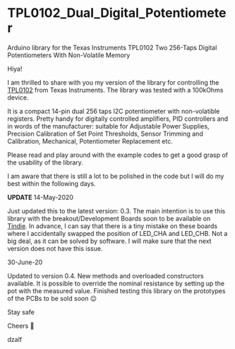 # TPL0102_Dual_Digital_Potentiometer
Arduino library for the Texas Instruments TPL0102 Two 256-Taps Digital Potentiometers With Non-Volatile Memory


Hiya!

I am thrilled to share with you my version of the library for controlling the [TPL0102](http://www.ti.com/lit/ds/slis134c/slis134c.pdf) from Texas Instruments. The library was tested with a 100kOhms device.

It is a compact 14-pin dual 256 taps I2C potentiometer with non-volatible registers. Pretty handy for digitally controlled amplifiers, PID controllers and in words of the manufacturer: suitable for Adjustable Power Supplies, Precision Calibration of Set Point Thresholds, Sensor Trimming and Calibration, Mechanical, Potentiometer Replacement etc.

Please read and play around with the example codes to get a good grasp of the usability of the library.

I am aware that there is still a lot to be polished in the code but I will do my best within the following days.

**UPDATE**
14-May-2020

Just updated this to the latest version: 0.3. 
The main intention is to use this library with the breakout/Development Boards soon to be available on [Tindie](https://www.tindie.com/stores/ivorycircuits/). In advance, I can say that there is a tiny mistake on these boards where I accidentally swapped the position of LED_CHA and LED_CHB. Not a big deal, as it can be solved by software. I will make sure that the next version does not have this issue.


30-June-20

Updated to version 0.4. 
New methods and overloaded constructors available. It is possible to override the nominal resistance by setting up the pot with the measured value. 
Finished testing this library on the prototypes of the PCBs to be sold soon :wink:


Stay safe

Cheers :beer:

dzalf
